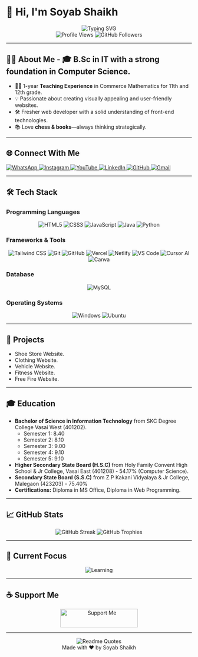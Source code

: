 # 👋 Hi, I'm Soyab Shaikh  

<div align="center">
  <img src="https://readme-typing-svg.herokuapp.com?font=Fira+Code&pause=1000&color=2D9EF7&center=true&vCenter=true&width=435&lines=A+passionate+Web+Developer+from+India;Always+learning+and+creating" alt="Typing SVG" />
</div>

<div align="center">
  <img src="https://komarev.com/ghpvc/?username=soyxbshxikh&label=Profile%20views&color=0e75b6&style=flat" alt="Profile Views" />
  <img src="https://img.shields.io/github/followers/soyxbshxikh?label=Followers&style=social" alt="GitHub Followers" />
</div>

---

## 👨‍💻 **About Me** - 🎓 **B.Sc in IT** with a strong foundation in Computer Science.  
- 👨‍🏫 1-year **Teaching Experience** in Commerce Mathematics for 11th and 12th grade.  
- 💡 Passionate about creating visually appealing and user-friendly websites.
- 🛠️  Fresher web developer with a solid understanding of front-end technologies.
- 📚 Love **chess & books**—always thinking strategically.  

---

## 🌐 **Connect With Me** <div align="center">
  <a href="https://wa.me/918767402383" target="_blank">
    <img src="https://img.shields.io/badge/WhatsApp-25D366?style=for-the-badge&logo=whatsapp&logoColor=white" alt="WhatsApp" />
  </a>
  <a href="https://instagram.com/soyab.shaikh2004" target="_blank">
    <img src="https://img.shields.io/badge/Instagram-E4405F?style=for-the-badge&logo=instagram&logoColor=white" alt="Instagram" />
  </a>
  <a href="https://youtube.com/@darrk_gamers" target="_blank">
    <img src="https://img.shields.io/badge/YouTube-FF0000?style=for-the-badge&logo=youtube&logoColor=white" alt="YouTube" />
  </a>
  <a href="https://www.linkedin.com/in/soyab-shaikh" target="_blank">
    <img src="https://img.shields.io/badge/LinkedIn-0077B5?style=for-the-badge&logo=linkedin&logoColor=white" alt="LinkedIn" />
  </a>
    <a href="https://github.com/soyxbshxikh" target="_blank">
    <img src="https://img.shields.io/badge/GitHub-100000?style=for-the-badge&logo=github&logoColor=white" alt="GitHub" />
  </a>
    <a href="mailto:soyxbshxikh@gmail.com" target="_blank">
    <img src="https://img.shields.io/badge/Gmail-D14836?style=for-the-badge&logo=gmail&logoColor=white" alt="Gmail" />
  </a>
</div>

---

## 🛠️ **Tech Stack**

### **Programming Languages**
<div align="center">
  <img src="https://img.shields.io/badge/HTML5-E34F26?style=for-the-badge&logo=html5&logoColor=white" alt="HTML5" />
  <img src="https://img.shields.io/badge/CSS3-1572B6?style=for-the-badge&logo=css3&logoColor=white" alt="CSS3" />
  <img src="https://img.shields.io/badge/JavaScript-F7DF1E?style=for-the-badge&logo=javascript&logoColor=black" alt="JavaScript" />
    <img src="https://img.shields.io/badge/Java-ED8B00?style=for-the-badge&logo=java&logoColor=white" alt="Java"/>
  <img src="https://img.shields.io/badge/Python-3776AB?style=for-the-badge&logo=python&logoColor=white" alt="Python" />
</div>

### **Frameworks & Tools**
<div align="center">
  <img src="https://img.shields.io/badge/Tailwind_CSS-38B2AC?style=for-the-badge&logo=tailwind-css&logoColor=white" alt="Tailwind CSS" />
  <img src="https://img.shields.io/badge/Git-F05032?style=for-the-badge&logo=git&logoColor=white" alt="Git" />
  <img src="https://img.shields.io/badge/GitHub-100000?style=for-the-badge&logo=github&logoColor=white" alt="GitHub" />
    <img src="https://img.shields.io/badge/Vercel-000000?style=for-the-badge&logo=vercel&logoColor=white" alt="Vercel" />
    <img src="https://img.shields.io/badge/Netlify-00C7B7?style=for-the-badge&logo=netlify&logoColor=white" alt="Netlify" />
  <img src="https://img.shields.io/badge/VS_Code-007ACC?style=for-the-badge&logo=visual-studio-code&logoColor=white" alt="VS Code" />
    <img src="https://img.shields.io/badge/Cursor_AI-000000?style=for-the-badge&logo=cursor&logoColor=white" alt="Cursor AI" />
    <img src="https://img.shields.io/badge/Canva-1EABFF?style=for-the-badge&logo=canva&logoColor=white" alt="Canva" />
</div>

### **Database**
<div align="center">
  <img src="https://img.shields.io/badge/MySQL-4479A1?style=for-the-badge&logo=mysql&logoColor=white" alt="MySQL" />
</div>

### **Operating Systems**
<div align="center">
  <img src="https://img.shields.io/badge/Windows-0078D6?style=for-the-badge&logo=windows&logoColor=white" alt="Windows" />
  <img src="https://img.shields.io/badge/Ubuntu-E95420?style=for-the-badge&logo=ubuntu&logoColor=white" alt="Ubuntu" />
</div>

---

## 💼 **Projects**

- Shoe Store Website.
- Clothing Website.
- Vehicle Website.
- Fitness Website.
- Free Fire Website.

---

## 🎓 **Education**

- **Bachelor of Science in Information Technology** from SKC Degree College Vasai West (401202).
  - Semester 1: 8.40
  - Semester 2: 8.10
  - Semester 3: 9.00
  - Semester 4: 9.10
  - Semester 5: 9.10
- **Higher Secondary State Board (H.S.C)** from Holy Family Convent High School & Jr College, Vasai East (401208) - 54.17% (Computer Science).
- **Secondary State Board (S.S.C)** from Z.P Kakani Vidyalaya & Jr College, Malegaon (423203) - 75.40%
- **Certifications:** Diploma in MS Office, Diploma in Web Programming.

---

## 📈 **GitHub Stats**
<div align="center">
  <img src="https://github-readme-streak-stats.herokuapp.com/?user=soyxbshxikh&theme=radical" alt="GitHub Streak" />
  <img src="https://github-profile-trophy.vercel.app/?username=soyxbshxikh&theme=radical&no-frame=false&no-bg=true&margin-w=4" alt="GitHub Trophies" />
</div>

---

## 🎯 **Current Focus**
<div align="center">
  <img src="https://img.shields.io/badge/Learning-Python-green" alt="Learning" />
</div>

---

## ☕ **Support Me**
<div align="center">
  <a href="https://www.buymeacoffee.com/Soyab_Shaikh">
    <img src="https://cdn.buymeacoffee.com/buttons/v2/default-yellow.png" height="50" width="210" alt="Support Me" />
  </a>
</div>

---

<div align="center">
  <img src="https://quotes-github-readme.vercel.app/api?type=horizontal&theme=radical" alt="Readme Quotes" />
</div>

<div align="center">
  Made with ❤️ by Soyab Shaikh
</div>
